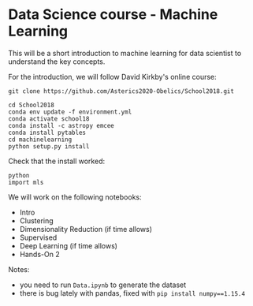 # Data Science course - Machine Learning


This will be a short introduction to machine learning for data scientist to understand the key concepts.


For the introduction, we will follow David Kirkby's online course:

```
git clone https://github.com/Asterics2020-Obelics/School2018.git
```

```
cd School2018
conda env update -f environment.yml
conda activate school18
conda install -c astropy emcee
conda install pytables
cd machinelearning
python setup.py install
```

Check that the install worked:
```
python
import mls
```

We will work on the following notebooks:
- Intro
- Clustering
- Dimensionality Reduction (if time allows)
- Supervised
- Deep Learning (if time allows)
- Hands-On 2

Notes:
- you need to run `Data.ipynb` to generate the dataset
- there is bug lately with pandas, fixed with `pip install numpy==1.15.4`
